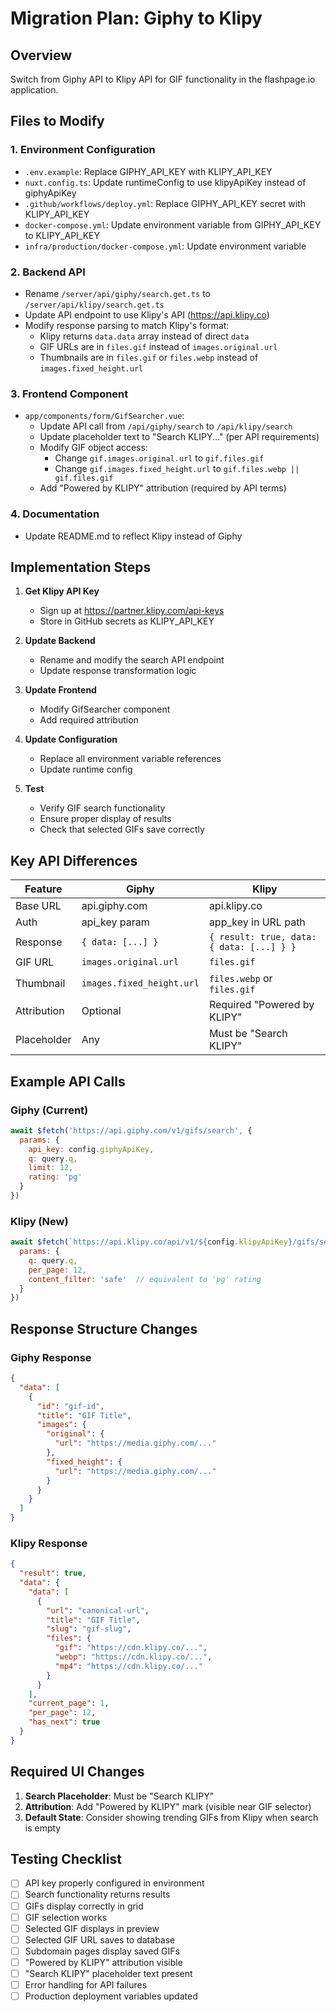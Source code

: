 # Migration Plan: Giphy to Klipy

## Overview
Switch from Giphy API to Klipy API for GIF functionality in the flashpage.io application.

## Files to Modify

### 1. Environment Configuration
- `.env.example`: Replace GIPHY_API_KEY with KLIPY_API_KEY
- `nuxt.config.ts`: Update runtimeConfig to use klipyApiKey instead of giphyApiKey
- `.github/workflows/deploy.yml`: Replace GIPHY_API_KEY secret with KLIPY_API_KEY
- `docker-compose.yml`: Update environment variable from GIPHY_API_KEY to KLIPY_API_KEY
- `infra/production/docker-compose.yml`: Update environment variable

### 2. Backend API
- Rename `/server/api/giphy/search.get.ts` to `/server/api/klipy/search.get.ts`
- Update API endpoint to use Klipy's API (https://api.klipy.co)
- Modify response parsing to match Klipy's format:
  - Klipy returns `data.data` array instead of direct `data`
  - GIF URLs are in `files.gif` instead of `images.original.url`
  - Thumbnails are in `files.gif` or `files.webp` instead of `images.fixed_height.url`

### 3. Frontend Component
- `app/components/form/GifSearcher.vue`:
  - Update API call from `/api/giphy/search` to `/api/klipy/search`
  - Update placeholder text to "Search KLIPY..." (per API requirements)
  - Modify GIF object access:
    - Change `gif.images.original.url` to `gif.files.gif`
    - Change `gif.images.fixed_height.url` to `gif.files.webp || gif.files.gif`
  - Add "Powered by KLIPY" attribution (required by API terms)

### 4. Documentation
- Update README.md to reflect Klipy instead of Giphy

## Implementation Steps

1. **Get Klipy API Key**
   - Sign up at https://partner.klipy.com/api-keys
   - Store in GitHub secrets as KLIPY_API_KEY

2. **Update Backend**
   - Rename and modify the search API endpoint
   - Update response transformation logic

3. **Update Frontend**
   - Modify GifSearcher component
   - Add required attribution

4. **Update Configuration**
   - Replace all environment variable references
   - Update runtime config

5. **Test**
   - Verify GIF search functionality
   - Ensure proper display of results
   - Check that selected GIFs save correctly

## Key API Differences

| Feature | Giphy | Klipy |
|---------|-------|-------|
| Base URL | api.giphy.com | api.klipy.co |
| Auth | api_key param | app_key in URL path |
| Response | `{ data: [...] }` | `{ result: true, data: { data: [...] } }` |
| GIF URL | `images.original.url` | `files.gif` |
| Thumbnail | `images.fixed_height.url` | `files.webp` or `files.gif` |
| Attribution | Optional | Required "Powered by KLIPY" |
| Placeholder | Any | Must be "Search KLIPY" |

## Example API Calls

### Giphy (Current)
```javascript
await $fetch('https://api.giphy.com/v1/gifs/search', {
  params: {
    api_key: config.giphyApiKey,
    q: query.q,
    limit: 12,
    rating: 'pg'
  }
})
```

### Klipy (New)
```javascript
await $fetch(`https://api.klipy.co/api/v1/${config.klipyApiKey}/gifs/search`, {
  params: {
    q: query.q,
    per_page: 12,
    content_filter: 'safe'  // equivalent to 'pg' rating
  }
})
```

## Response Structure Changes

### Giphy Response
```json
{
  "data": [
    {
      "id": "gif-id",
      "title": "GIF Title",
      "images": {
        "original": {
          "url": "https://media.giphy.com/..."
        },
        "fixed_height": {
          "url": "https://media.giphy.com/..."
        }
      }
    }
  ]
}
```

### Klipy Response
```json
{
  "result": true,
  "data": {
    "data": [
      {
        "url": "canonical-url",
        "title": "GIF Title",
        "slug": "gif-slug",
        "files": {
          "gif": "https://cdn.klipy.co/...",
          "webp": "https://cdn.klipy.co/...",
          "mp4": "https://cdn.klipy.co/..."
        }
      }
    ],
    "current_page": 1,
    "per_page": 12,
    "has_next": true
  }
}
```

## Required UI Changes

1. **Search Placeholder**: Must be "Search KLIPY"
2. **Attribution**: Add "Powered by KLIPY" mark (visible near GIF selector)
3. **Default State**: Consider showing trending GIFs from Klipy when search is empty

## Testing Checklist

- [ ] API key properly configured in environment
- [ ] Search functionality returns results
- [ ] GIFs display correctly in grid
- [ ] GIF selection works
- [ ] Selected GIF displays in preview
- [ ] Selected GIF URL saves to database
- [ ] Subdomain pages display saved GIFs
- [ ] "Powered by KLIPY" attribution visible
- [ ] "Search KLIPY" placeholder text present
- [ ] Error handling for API failures
- [ ] Production deployment variables updated